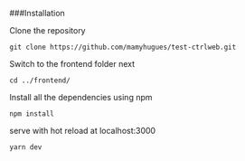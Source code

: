###Installation

Clone the repository

    git clone https://github.com/mamyhugues/test-ctrlweb.git


Switch to the frontend folder next

    cd ../frontend/

Install all the dependencies using npm

    npm install

serve with hot reload at localhost:3000

    yarn dev